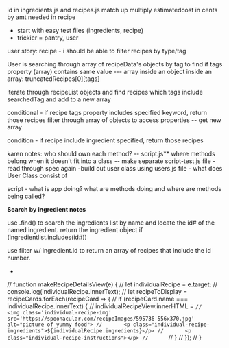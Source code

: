 id in ingredients.js and recipes.js match up
multiply estimatedcost in cents by amt needed in recipe

- start with easy test files (ingredients, recipe)
- trickier = pantry, user

user story:
recipe - i should be able to filter recipes by type/tag

User is searching through array of recipeData's objects by tag to find if tags property (array) contains same value
--- array inside an object inside an array: truncatedRecipes[0][tags]

iterate through recipeList objects and find recipes which tags include searchedTag and add to a new array

conditional - if recipe tags property includes specified keyword, return those recipes
filter through array of objects to access properties -- get new array

condition - if recipe include ingredient specified, return those recipes

karen notes:
who should own each method?
-- script.js** where methods belong when it doesn't fit into a class -- make separate script-test.js file
-read through spec again
-build out user class using users.js file - what does User Class consist of

script - what is app doing?
what are methods doing and where are methods being called?

**Search by ingredient notes**

  use .find() to search the ingredients list by name and locate the id# of the named ingredient.
  return the ingredient object
  if (ingredientlist.includes(id#))

  use filter w/ ingredient.id to return an array of recipes that include the id number.


-
// function makeRecipeDetailsView(e) {
//     let individualRecipe = e.target;
//     console.log(individualRecipe.innerText);
//     let recipeToDisplay = recipeCards.forEach(recipeCard => {
//     if (recipeCard.name === individualRecipe.innerText) {
//       individualRecipeView.innerHTML = `
//       <img class='individual-recipe-img' src='https://spoonacular.com/recipeImages/595736-556x370.jpg' alt="picture of yummy food">
//       <p class="individual-recipe-ingredients">${individualRecipe.ingredients}</p>
//       <p class="individual-recipe-instructions"></p>
//       `
//     }
//   });
// }
